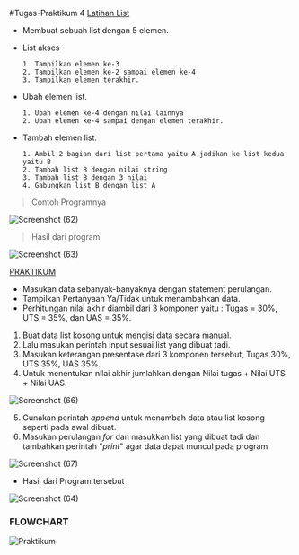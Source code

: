 #Tugas-Praktikum 4
[Latihan List](url)

- Membuat sebuah list dengan 5 elemen.
- List akses

      1. Tampilkan elemen ke-3
      2. Tampilkan elemen ke-2 sampai elemen ke-4
      3. Tampilkan elemen terakhir.
      
- Ubah elemen list.

      1. Ubah elemen ke-4 dengan nilai lainnya
      2. Ubah elemen ke-4 sampai dengan elemen terakhir.
      
- Tambah elemen list.

      1. Ambil 2 bagian dari list pertama yaitu A jadikan ke list kedua yaitu B
      2. Tambah list B dengan nilai string
      3. Tambah list B dengan 3 nilai
      4. Gabungkan list B dengan list A


> Contoh Programnya


![Screenshot (62)](https://user-images.githubusercontent.com/56834389/69474237-2bb84f00-0df1-11ea-9cdb-4d34fe0fa0b4.png)



> Hasil dari program


![Screenshot (63)](https://user-images.githubusercontent.com/56834389/69474239-32df5d00-0df1-11ea-8b8d-72e392b6e50a.png)



[PRAKTIKUM](url)

- Masukan data sebanyak-banyaknya dengan statement perulangan.
- Tampilkan Pertanyaan Ya/Tidak untuk menambahkan data.
- Perhitungan nilai akhir diambil dari 3 komponen yaitu : Tugas = 30%, UTS = 35%, dan UAS = 35%.

1. Buat data list kosong untuk mengisi data secara manual.
2. Lalu masukan perintah input sesuai list yang dibuat tadi.
3. Masukan keterangan presentase dari 3 komponen tersebut, Tugas 30%, UTS 35%, UAS 35%.
4. Untuk menentukan nilai akhir jumlahkan dengan Nilai tugas + Nilai UTS + Nilai UAS.

![Screenshot (66)](https://user-images.githubusercontent.com/56834389/69475835-b9516a00-0e04-11ea-8b1c-d3b1ad2ac47a.png)

5. Gunakan perintah _append_ untuk menambah data atau list kosong seperti pada awal dibuat.
6. Masukan perulangan _for_ dan masukkan list yang dibuat tadi dan tambahkan perintah "_print_" 
    agar data dapat muncul pada program

![Screenshot (67)](https://user-images.githubusercontent.com/56834389/69476025-0b938a80-0e07-11ea-8b9d-ec940dbda33a.png)

- Hasil dari Program tersebut

![Screenshot (64)](https://user-images.githubusercontent.com/56834389/69476056-7f359780-0e07-11ea-9ac7-eb6680a105c4.png)

### FLOWCHART


![Praktikum](https://user-images.githubusercontent.com/56834389/69476079-c15ed900-0e07-11ea-80be-8ab9a39c8ce9.jpg)

